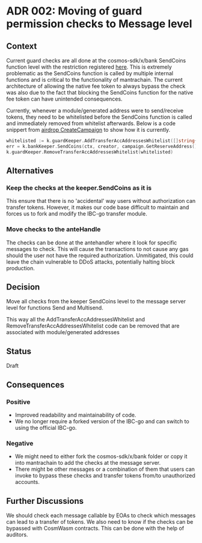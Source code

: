 # ADR 002: Moving of guard permission checks to Message level

## Context

Current guard checks are all done at the cosmos-sdk/x/bank SendCoins function level with the restriction registered [here](/x/guard/keeper/keeper.go#L72). This is extremely problematic as the SendCoins function is called by multiple internal functions and is critical to the functionality of mantrachain. The current architecture of allowing the native fee token to always bypass the check was also due to the fact that blocking the SendCoins function for the native fee token can have unintended consequences.

Currently, whenever a module/generated address were to send/receive tokens, they need to be whitelisted before the SendCoins function is called and immediately removed from whitelist afterwards. Below is a code snippert from [airdrop CreateCampaign](/x/airdrop/keeper/msg_server_campaign.go#L34) to show how it is currently.

```go
whitelisted := k.guardKeeper.AddTransferAccAddressesWhitelist([]string{campaign.GetReserveAddress().String()})
err = k.bankKeeper.SendCoins(ctx, creator, campaign.GetReserveAddress(), campaign.Amounts)
k.guardKeeper.RemoveTransferAccAddressesWhitelist(whitelisted)
```

## Alternatives

### Keep the checks at the keeper.SendCoins as it is

This ensure that there is no 'accidental' way users without authorization can transfer tokens. However, it makes our code base difficult to maintain and forces us to fork and modify the IBC-go transfer module.

### Move checks to the anteHandle

The checks can be done at the antehandler where it look for specific messages to check. This will cause the transactions to not cause any gas should the user not have the required authorization. Unmitigated, this could leave the chain vulnerable to DDoS attacks, potentially halting block production.

## Decision

Move all checks from the keeper SendCoins level to the message server level for functions Send and Multisend.

This way all the AddTransferAccAddressesWhitelist and RemoveTransferAccAddressesWhitelist code can be removed that are associated with module/generated addresses

## Status

Draft

## Consequences

### Positive

* Improved readability and maintainability of code.
* We no longer require a forked version of the IBC-go and can switch to using the official IBC-go.

### Negative

* We might need to either fork the cosmos-sdk/x/bank folder or copy it into mantrachain to add the checks at the message server.
* There might be other messages or a combination of them that users can invoke to bypass these checks and transfer tokens from/to unauthorized accounts.

## Further Discussions

We should check each message callable by EOAs to check which messages can lead to a transfer of tokens. We also need to know if the checks can be bypassed with CosmWasm contracts. This can be done with the help of auditors.
